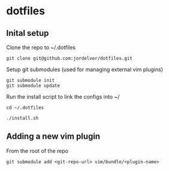 dotfiles
========

Inital setup
------------

Clone the repo to ~/.dotfiles

    git clone git@github.com:jordelver/dotfiles.git

Setup git submodules (used for managing external vim plugins)

    git submodule init
    git submodule update

Run the install script to link the configs into ~/

    cd ~/.dotfiles

    ./install.sh


Adding a new vim plugin
-----------------------

From the root of the repo

    git submodule add <git-repo-url> vim/bundle/<plugin-name>
